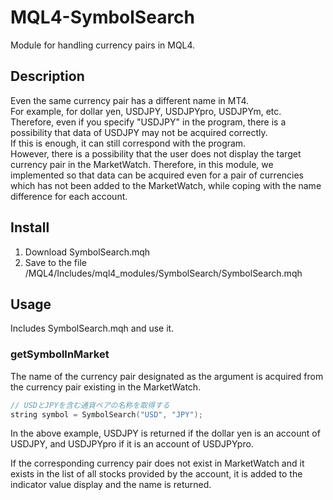 # MQL4-SymbolSearch
Module for handling currency pairs in MQL4.


## Description
Even the same currency pair has a different name in MT4.  
For example, for dollar yen, USDJPY, USDJPYpro, USDJPYm, etc.  
Therefore, even if you specify "USDJPY" in the program, there is a possibility that data of USDJPY may not be acquired correctly.  
If this is enough, it can still correspond with the program.  
However, there is a possibility that the user does not display the target currency pair in the MarketWatch.
Therefore, in this module, we implemented so that data can be acquired even for a pair of currencies which has not been added to the MarketWatch, while coping with the name difference for each account.


## Install
1. Download SymbolSearch.mqh
2. Save to the file /MQL4/Includes/mql4_modules/SymbolSearch/SymbolSearch.mqh


## Usage
Includes SymbolSearch.mqh and use it.

### getSymbolInMarket
The name of the currency pair designated as the argument is acquired from the currency pair existing in the MarketWatch.
``` cpp
// USDとJPYを含む通貨ペアの名称を取得する
string symbol = SymbolSearch("USD", "JPY");
```
In the above example, USDJPY is returned if the dollar yen is an account of USDJPY, and USDJPYpro if it is an account of USDJPYpro.

If the corresponding currency pair does not exist in MarketWatch and it exists in the list of all stocks provided by the account, it is added to the indicator value display and the name is returned.
